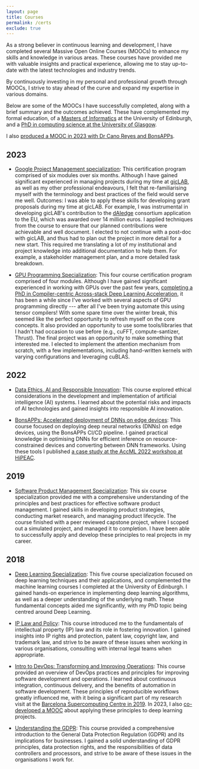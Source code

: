 ```yaml
---
layout: page
title: Courses
permalink: /certs
exclude: true
---
```


As a strong believer in continuous learning and development, I have completed several Massive Open Online Courses (MOOCs) to enhance my skills and knowledge in various areas.
These courses have provided me with valuable insights and practical experience, allowing me to stay up-to-date with the latest technologies and industry trends.

By continuously investing in my personal and professional growth through MOOCs, I strive to stay ahead of the curve and expand my expertise in various domains.

Below are some of the MOOCs I have successfully completed, along with a brief summary and the outcomes achieved.
These have complemented my formal education, of a [Masters of Informatics](https://www.ed.ac.uk/studying/undergraduate/degrees/index.php?action=programme&code=G500) at the University of Edinburgh, and a [PhD in computing science at the University of Glasgow](https://gibsonic.org/blog/2023/12/01/phd_completiton.html).

I also [produced a MOOC in 2023 with Dr Cano Reyes and BonsAPPs](https://gibsonic.org/blog/2023/02/08/bonsapps_mooc.html).

## 2023

- [Google Project Management specialization](https://coursera.org/share/62136e90fbf8f49bfb90f805712fc11c): This certification program comprised of six modules over six months.
Although I have gained significant experienced in managing projects during my time at [gicLAB](giclab.dcs.gla.ac.uk/), as well as my other professional endeavours, I felt that re-familiarising myself with the terminology and best practices of the field would serve me well.
Outcomes: I was able to apply these skills for developing grant proposals during my time at gicLAB.
For example, I was instrumental in developing gicLAB's contribution to the [dAIedge](https://daiedge.eu/) consortium application to the EU, which was awarded over 14 million euros.  I applied techniques from the course to ensure that our planned contributions were achievable and well document.  I elected to not continue with a post-doc with gicLAB, and thus had to plan out the project in more detail for a new start.  This required me translating a lot of my institutional and project knowledge into additional documentation to help them.  For example, a stakeholder management plan, and a more detailed task breakdown.

- [GPU Programming Specialization](https://coursera.org/share/62136e90fbf8f49bfb90f805712fc11c): This four course certification program comprised of four modules.
Although I have gained significant experienced in working with GPUs over the past few years, [completing a PhD in Compiler-centric Across-stack Deep Learning Acceleration](https://gibsonic.org/blog/2023/12/01/phd_completiton.html), it has been a while since I've worked with several aspects of GPU programming directly --- after all I've been trying automate this using tensor compilers!
With some spare time over the winter break, this seemed like the perfect opportunity to refresh myself on the core concepts.
It also provided an opportunity to use some tools/libraries that I hadn't had occasion to use before (e.g., cuFFT, compute-santizer, Thrust).
The final project was an opportunity to make something that interested me.
I elected to implement the attention mechanism from scratch, with a few implementations, including hand-written kernels with varying configurations and leveraging cuBLAS.

## 2022

- [Data Ethics, AI and Responsible Innovation](https://courses.edx.org/certificates/633b93b7c55e4eca947ddf9c27335b94): This course explored ethical considerations in the development and implementation of artificial intelligence (AI) systems.
I learned about the potential risks and impacts of AI technologies and gained insights into responsible AI innovation.

- [BonsAPPs: Accelerated deployment of DNNs on edge devices](https://learn.bonsapps.eu/certificates/ccd84c9994a64ecab06ce3cc7f43f78a): This course focused on deploying deep neural networks (DNNs) on edge devices, using the BonsAPPs CI/CD pipeline.
I gained practical knowledge in optimising DNNs for efficient inference on resource-constrained devices and converting between DNN frameworks.
Using these tools I published [a case study at the AccML 2022 workshop at HiPEAC](https://gibsonic.org/blog/2022/06/19/accml_workflows.html).


## 2019

- [Software Product Management Specialization](https://www.coursera.org/account/accomplishments/specialization/LP4GPCSMMGWY): This six course specialization provided me with a comprehensive understanding of the principles and best practices for effective software product management.
I gained skills in developing product strategies, conducting market research, and managing product lifecycle.
The course finished with a peer reviewed capstone project, where I scoped out a simulated project, and managed it to completion.
I have been able to successfully apply and develop these principles to real projects in my career.


## 2018

- [Deep Learning Specialization](https://www.coursera.org/account/accomplishments/specialization/VPWEZ472AE5G): This five course specialization focused on deep learning techniques and their applications, and complemented the machine learning courses I completed at the University of Edinburgh.
I gained hands-on experience in implementing deep learning algorithms, as well as a deeper understanding of the underlying math.
These fundamental concepts aided me significantly, with my PhD topic being centred around Deep Learning.

- [IP Law and Policy](https://courses.edx.org/certificates/c3f9e003c7934656a24547ba2acb3717):
This course introduced me to the fundamentals of intellectual property (IP) law and its role in fostering innovation.
I gained insights into IP rights and protection, patent law, copyright law, and trademark law, and strive to be aware of these issues when working in various organisations, consulting with internal legal teams when appropriate.

- [Intro to DevOps: Transforming and Improving Operations](https://courses.edx.org/certificates/508b4543c3ba44baacb5fe955ee93834):
This course provided an overview of DevOps practices and principles for improving software development and operations. I learned about continuous integration, continuous delivery, and the benefits of automation in software development.
These principles of reproducible workflows greatly influenced me, with it being a significant part of my research visit at the [Barcelona Supercomputing Centre in 2019](https://gibsonic.org/hpc/2019/08/07/containerisation_for_hpc.html).
In 2023, I also [co-developed a MOOC](https://gibsonic.org/blog/2023/02/08/bonsapps_mooc.html) about applying these principles to deep learning projects.

- [Understanding the GDPR](https://www.futurelearn.com/certificates/hobiap6): This course provided a comprehensive introduction to the General Data Protection Regulation (GDPR) and its implications for businesses.
I gained a solid understanding of GDPR principles, data protection rights, and the responsibilities of data controllers and processors, and strive to be aware of these issues in the organisations I work for.
